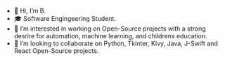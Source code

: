 - 👋 Hi, I’m B.
- 🎓 Software Engingeering Student.
- 👀 I’m interested in working on Open-Source projects with a strong desrire for automation, machine learning, and childrens education.
- 💞️ I’m looking to collaborate on Python, Tkinter, Kivy, Java, J-Swift and React Open-Source projects.

<!---
Bouza1/Bouza1 is a ✨ special ✨ repository because its `README.md` (this file) appears on your GitHub profile.
You can click the Preview link to take a look at your changes.
--->
